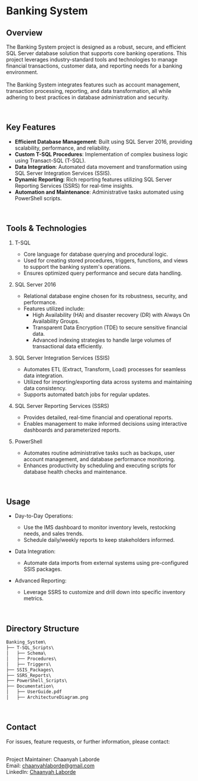 # Banking System

## Overview
The Banking System project is designed as a robust, secure, and efficient SQL Server database solution that supports core banking operations. This project leverages industry-standard tools and technologies to manage financial transactions, customer data, and reporting needs for a banking environment.
<br><br>
The Banking System integrates features such as account management, transaction processing, reporting, and data transformation, all while adhering to best practices in database administration and security.

<br>

## Key Features
- <b>Efficient Database Management</b>: Built using SQL Server 2016, providing scalability, performance, and reliability.
- <b>Custom T-SQL Procedures</b>: Implementation of complex business logic using Transact-SQL (T-SQL).
- <b>Data Integration</b>: Automated data movement and transformation using SQL Server Integration Services (SSIS).
- <b>Dynamic Reporting</b>: Rich reporting features utilizing SQL Server Reporting Services (SSRS) for real-time insights.
- <b>Automation and Maintenance</b>: Administrative tasks automated using PowerShell scripts.

<br>

## Tools & Technologies
1. T-SQL
    - Core language for database querying and procedural logic.
    - Used for creating stored procedures, triggers, functions, and views to support the banking system's operations.
    - Ensures optimized query performance and secure data handling.

2. SQL Server 2016
    - Relational database engine chosen for its robustness, security, and performance.
    - Features utilized include:
        - High Availability (HA) and disaster recovery (DR) with Always On Availability Groups.
        - Transparent Data Encryption (TDE) to secure sensitive financial data.
        - Advanced indexing strategies to handle large volumes of transactional data efficiently.

3. SQL Server Integration Services (SSIS)
   - Automates ETL (Extract, Transform, Load) processes for seamless data integration.
   - Utilized for importing/exporting data across systems and maintaining data consistency.
   - Supports automated batch jobs for regular updates.
  
4. SQL Server Reporting Services (SSRS)
    - Provides detailed, real-time financial and operational reports.
    - Enables management to make informed decisions using interactive dashboards and parameterized reports.

5. PowerShell
    - Automates routine administrative tasks such as backups, user account management, and database performance monitoring.
    - Enhances productivity by scheduling and executing scripts for database health checks and maintenance.

<br>

## Usage
- Day-to-Day Operations:
  - Use the IMS dashboard to monitor inventory levels, restocking needs, and sales trends.
  - Schedule daily/weekly reports to keep stakeholders informed.

- Data Integration:
  - Automate data imports from external systems using pre-configured SSIS packages.

- Advanced Reporting:
  - Leverage SSRS to customize and drill down into specific inventory metrics.
 
<br>

## Directory Structure
```graphql
Banking_System\
├── T-SQL_Scripts\
│   ├── Schema\
│   ├── Procedures\
│   ├── Triggers\
├── SSIS_Packages\
├── SSRS_Reports\
├── PowerShell_Scripts\
├── Documentation\
│   ├── UserGuide.pdf
│   ├── ArchitectureDiagram.png
```

<br>

## Contact
For issues, feature requests, or further information, please contact:
<br><br>

Project Maintainer: Chaanyah Laborde <br>
Email: chaanyahlaborde@gmail.com <br>
LinkedIn: [Chaanyah Laborde](https://www.linkedin.com/in/claborde/)
